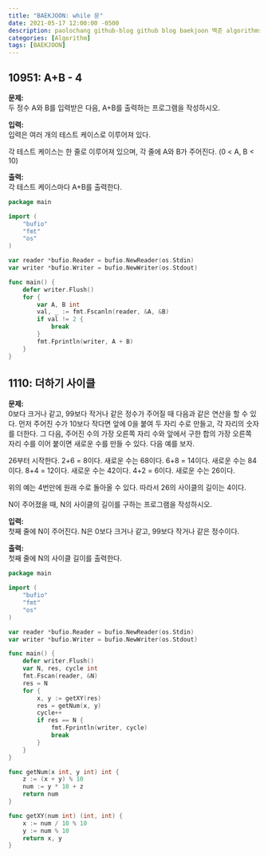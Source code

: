 ```yaml
---
title: "BAEKJOON: while 문"
date: 2021-05-17 12:00:00 -0500
description: paolochang github-blog github blog baekjoon 백준 algorithms 알고리즘 while
categories: [Algorithm]
tags: [BAEKJOON]
---
```


## 10951: A+B - 4

**문제:**<br/>
두 정수 A와 B를 입력받은 다음, A+B를 출력하는 프로그램을 작성하시오.

**입력:**<br/>
입력은 여러 개의 테스트 케이스로 이루어져 있다.

각 테스트 케이스는 한 줄로 이루어져 있으며, 각 줄에 A와 B가 주어진다. (0 < A, B < 10)

**출력:**<br/>
각 테스트 케이스마다 A+B를 출력한다.

```go
package main

import (
	"bufio"
	"fmt"
	"os"
)

var reader *bufio.Reader = bufio.NewReader(os.Stdin)
var writer *bufio.Writer = bufio.NewWriter(os.Stdout)

func main() {
	defer writer.Flush()
	for {
		var A, B int
		val, _ := fmt.Fscanln(reader, &A, &B)
		if val != 2 {
			break
		}
		fmt.Fprintln(writer, A + B)
	}
}
```

## 1110: 더하기 사이클

**문제:**<br/>
0보다 크거나 같고, 99보다 작거나 같은 정수가 주어질 때 다음과 같은 연산을 할 수 있다. 먼저 주어진 수가 10보다 작다면 앞에 0을 붙여 두 자리 수로 만들고, 각 자리의 숫자를 더한다. 그 다음, 주어진 수의 가장 오른쪽 자리 수와 앞에서 구한 합의 가장 오른쪽 자리 수를 이어 붙이면 새로운 수를 만들 수 있다. 다음 예를 보자.

26부터 시작한다. 2+6 = 8이다. 새로운 수는 68이다. 6+8 = 14이다. 새로운 수는 84이다. 8+4 = 12이다. 새로운 수는 42이다. 4+2 = 6이다. 새로운 수는 26이다.

위의 예는 4번만에 원래 수로 돌아올 수 있다. 따라서 26의 사이클의 길이는 4이다.

N이 주어졌을 때, N의 사이클의 길이를 구하는 프로그램을 작성하시오.

**입력:**<br/>
첫째 줄에 N이 주어진다. N은 0보다 크거나 같고, 99보다 작거나 같은 정수이다.

**출력:**<br/>
첫째 줄에 N의 사이클 길이를 출력한다.

```go
package main

import (
	"bufio"
	"fmt"
	"os"
)

var reader *bufio.Reader = bufio.NewReader(os.Stdin)
var writer *bufio.Writer = bufio.NewWriter(os.Stdout)

func main() {
	defer writer.Flush()
	var N, res, cycle int
	fmt.Fscan(reader, &N)
	res = N
	for {
		x, y := getXY(res)
		res = getNum(x, y)
		cycle++
		if res == N {
			fmt.Fprintln(writer, cycle)
			break
		}
	}
}

func getNum(x int, y int) int {
	z := (x + y) % 10
	num := y * 10 + z
	return num
}

func getXY(num int) (int, int) {
	x := num / 10 % 10
	y := num % 10
	return x, y
}
```
